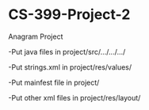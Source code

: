 # CS-399-Project-2
Anagram Project

-Put java files in project/src/.../.../.../

-Put strings.xml in project/res/values/

-Put mainfest file in project/

-Put other xml files in project/res/layout/